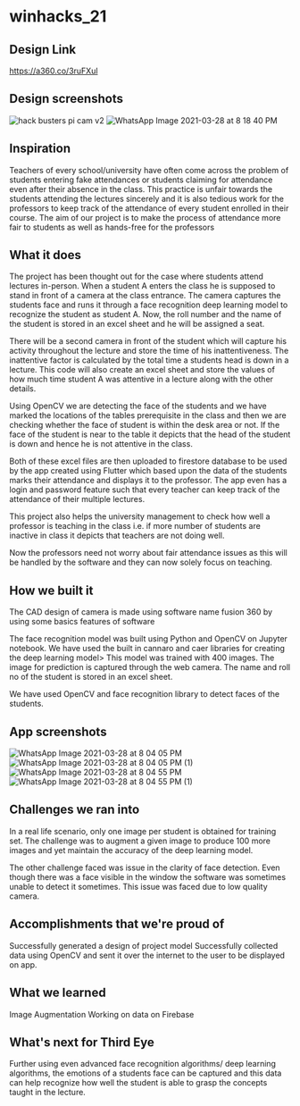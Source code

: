 # winhacks_21
## Design Link
https://a360.co/3ruFXul

## Design screenshots
![hack busters pi cam v2](https://user-images.githubusercontent.com/58786316/112756383-8a539580-9002-11eb-8132-c51748babe0b.png)
![WhatsApp Image 2021-03-28 at 8 18 40 PM](https://user-images.githubusercontent.com/58786316/112756467-ed452c80-9002-11eb-803b-d8ba15d4a377.jpeg)


## Inspiration
Teachers  of every school/university have often come across the problem of students entering fake attendances or students claiming for attendance even after their absence in the class. 
This practice is unfair towards the students attending the lectures sincerely and it is also tedious work for the professors to keep track of the attendance of every student enrolled in their course.
The aim of our project is to make the process of attendance more fair to students as well as hands-free for the  professors

## What it does
The project has been thought out for the case where students attend lectures in-person.
When a student A enters the class he is supposed to stand in front of  a camera at the class entrance. The camera captures the students face and runs it through a face recognition deep learning model to recognize the student as student A.
Now, the roll number and the name of the student is stored in an excel sheet and he will be assigned a seat.

There will be a second camera in front of the student which will capture his activity throughout the lecture and store the time of his inattentiveness. The inattentive factor is calculated by the total time  a students head is down in a lecture. This code will also create an excel sheet and store the values of how much time student A was attentive in a lecture along with the other details.

Using OpenCV we are detecting the face of the students and we have marked the locations of the tables prerequisite in the class and then we are checking whether the face of student is within the desk area or not.
If the face of the student is near to the table it depicts that the head of the student is down and hence he is not attentive in the class.

Both of these excel files are then uploaded to firestore database to be used by the app created using Flutter which based upon the data of the students marks their attendance and displays it to the professor.
The app even has a login and password feature such that every teacher can keep track of the attendance of their multiple lectures.

This project also helps the university management to check how well a professor is teaching in the class i.e. if more number of students are inactive in class it depicts that teachers are not doing well.

Now the professors need not worry about fair attendance issues as this will be handled by the software and they can now solely focus on teaching.

## How we built it

The CAD design of camera is made using software name fusion 360 by using some basics features of software

The face recognition model was built using Python and OpenCV on Jupyter notebook.
We have used the built in cannaro and caer libraries for creating the deep learning model> This model was trained with 400 images. The image for prediction is captured through the web camera. 
The name and roll no of the student is stored in an excel sheet.

We have used OpenCV and face recognition library to detect faces of the students.

## App screenshots
![WhatsApp Image 2021-03-28 at 8 04 05 PM](https://user-images.githubusercontent.com/58786316/112756169-9c810400-9001-11eb-99cc-3f7555106ad7.jpeg)
![WhatsApp Image 2021-03-28 at 8 04 05 PM (1)](https://user-images.githubusercontent.com/58786316/112756186-b0c50100-9001-11eb-84f4-a4af773177de.jpeg)
![WhatsApp Image 2021-03-28 at 8 04 55 PM](https://user-images.githubusercontent.com/58786316/112756270-0dc0b700-9002-11eb-8fa0-b05aa81f95b1.jpeg)
![WhatsApp Image 2021-03-28 at 8 04 55 PM (1)](https://user-images.githubusercontent.com/58786316/112756279-174a1f00-9002-11eb-85f4-315dbf61a500.jpeg)


## Challenges we ran into
In a real life scenario, only one image per student is obtained for training set. The challenge was to augment a given image to produce 100 more images and yet maintain the accuracy of the deep learning model.

The other challenge faced was issue in the clarity of face detection. Even though there was a face visible in the window the software was sometimes unable to detect it sometimes. This issue was faced due to low quality camera.

## Accomplishments that we're proud of
Successfully generated a design of project model
Successfully collected data using OpenCV and sent it over the internet to the user to be displayed on app.

## What we learned
Image Augmentation
Working on data on Firebase

## What's next for Third Eye
Further using even advanced face recognition algorithms/ deep learning algorithms, the emotions of a students face can be captured and this data can help recognize how well the student is able to grasp the concepts taught in the lecture.
